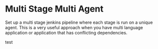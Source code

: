 # Multi Stage Multi Agent

Set up a multi stage jenkins pipeline where each stage is run on a unique agent. This is a very useful approach when you have multi language application
or application that has conflicting dependencies.

test
